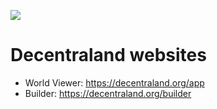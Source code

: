![](https://decentraland.org/favicon.ico)

# Decentraland websites

- World Viewer: https://decentraland.org/app
- Builder: https://decentraland.org/builder
